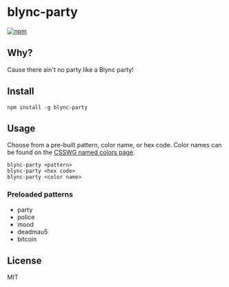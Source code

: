 # blync-party
[![npm](https://img.shields.io/npm/v/blync-party)](https://www.npmjs.com/package/blync-party)

## Why?
Cause there ain't no party like a Blync party!

## Install
`npm install -g blync-party`

## Usage
Choose from a pre-built pattern, color name, or hex code. Color names can be found on the [CSSWG named colors page](https://drafts.csswg.org/css-color/#named-colors).

`blync-party <pattern>`  
`blync-party <hex code>`  
`blync-party <color name>`

### Preloaded patterns
 * party
 * police
 * mood
 * deadmau5
 * bitcoin

## License
MIT
